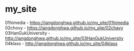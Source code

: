 # my_site
01himedia - https://jangdonghwa.github.io/my_site/01himedia <br>
02chovy - https://jangdonghwa.github.io/my_site/02chavy <br>
03HanGukUniversity - http://jangdonghwa.github.io/my_site/03HanGukUniversity <br>
04klass - http://jangdonghwa.github.io/my_site/04klass  <br>
